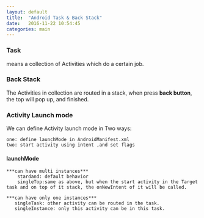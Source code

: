 ```yaml
---
layout: default
title:  "Android Task & Back Stack"
date:   2016-11-22 10:54:45
categories: main
---
```


### Task

means a collection of Activities which do a certain job.

### Back Stack

The Activities in collection are routed in a stack, when press **back button**, the top will pop up, and finished.


### Activity Launch mode

We can define Activity launch mode in Two ways:

    one: define launchMode in AndroidManifest.xml
    two: start activity using intent ,and set flags


#### launchMode
    ***can have multi instances***
        stardand: default behavior
        singleTop:same as above, but when the start activity in the Target task and on top of it stack, the onNewIntent of it will be called.

    ***can have only one instances***
       singleTask: other activity can be routed in the task.
       singleInstance: only this activity can be in this task.

